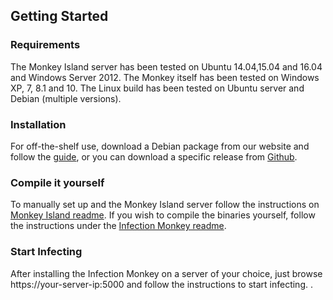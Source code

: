 
Getting Started
---------------

### Requirements

The Monkey Island server has been tested on Ubuntu 14.04,15.04 and 16.04 and Windows Server 2012.
The Monkey itself has been tested on Windows XP, 7, 8.1 and 10. The Linux build has been tested on Ubuntu server and Debian (multiple versions).

### Installation

For off-the-shelf use, download a Debian package from our website and follow the [guide](https://www.guardicore.com/infectionmonkey/wt/), or you can download a specific release from [Github](https://github.com/guardicore/monkey/releases).

### Compile it yourself
To manually set up and the Monkey Island server follow the instructions on [Monkey Island readme](https://github.com/guardicore/monkey/blob/master/monkey/monkey_island/readme.txt). If you wish to compile the binaries yourself, follow the instructions under the [Infection Monkey readme](https://github.com/guardicore/monkey/blob/master/monkey/infection_monkey/readme.txt).

### Start Infecting

After installing the Infection Monkey on a server of your choice, just browse https://your-server-ip:5000 and follow the instructions to start infecting. .